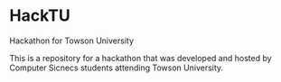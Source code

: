 # HackTU
Hackathon for Towson University

This is a repository for a hackathon that was developed and hosted by Computer Sicnecs students attending Towson University. 
